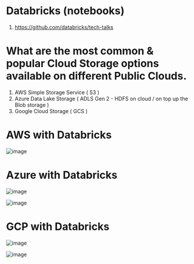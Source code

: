 # Databricks (notebooks)
1. https://github.com/databricks/tech-talks

# What are the most common & popular Cloud Storage options available on different Public Clouds.
1. AWS Simple Storage Service ( S3 )
2. Azure Data Lake Storage ( ADLS Gen 2 - HDFS on cloud / on top up the Blob storage )
3. Google Cloud Storage ( GCS )

# AWS with Databricks 

![image](https://user-images.githubusercontent.com/5849522/141686606-692daef5-6448-4016-bda5-b34bff5871dd.png)


# Azure with Databricks

![image](https://user-images.githubusercontent.com/5849522/141686632-8dc089f2-7cee-4521-9e82-a3a004552cb4.png)


![image](https://user-images.githubusercontent.com/5849522/141686654-d3878f08-19b8-4e23-8139-7d79eab561f1.png)


# GCP with Databricks 

![image](https://user-images.githubusercontent.com/5849522/141686680-294ce6a9-4155-422b-8992-928e8b99cc17.png)

![image](https://user-images.githubusercontent.com/5849522/141686774-33988ec0-fc72-41e2-85e5-b0babea4779c.png)



